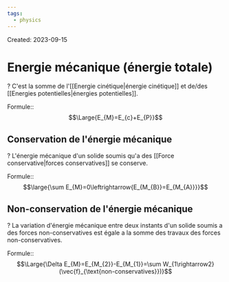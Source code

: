 ```yaml
---
tags:
  - physics
---
```

Created: 2023-09-15

# Energie mécanique (énergie totale)
?
C'est la somme de l'[[Energie cinétique|énergie cinétique]] et de/des [[Energies potentielles|énergies potentielles]].
<!--SR:!2023-12-21,44,210-->

Formule::$$\Large{E_{M}=E_{c}+E_{P}}$$
<!--SR:!2024-03-22,114,250-->

## Conservation de l'énergie mécanique
?
L'énergie mécanique d'un solide soumis qu'a des [[Force conservative|forces conservatives]] se conserve.
<!--SR:!2023-12-23,5,130-->

Formule::$$\large{\sum E_{M}=0\leftrightarrow{E_{M_{B}}=E_{M_{A}}}}$$
<!--SR:!2024-01-14,28,230-->

## Non-conservation de l'énergie mécanique
?
La variation d'énergie mécanique entre deux instants d'un solide soumis a des forces non-conservatives est égale a la somme des travaux des forces non-conservatives.
<!--SR:!2023-12-21,6,130-->

Formule::$$\Large{\Delta E_{M}=E_{M_{2}}-E_{M_{1}}=\sum W_{1\rightarrow2}(\vec{f}_{\text{non-conservatives}})}$$
<!--SR:!2024-01-19,70,237-->